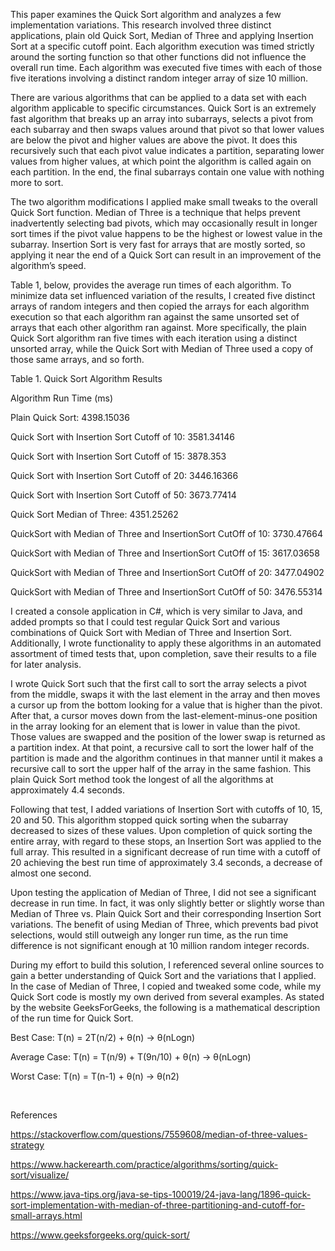 ﻿This paper examines the Quick Sort algorithm and analyzes a few implementation variations.  This research involved three distinct applications, plain old Quick Sort, Median of Three and applying Insertion Sort at a specific cutoff point.  Each algorithm execution was timed strictly around the sorting function so that other functions did not influence the overall run time.  Each algorithm was executed five times with each of those five iterations involving a distinct random integer array of size 10 million.

There are various algorithms that can be applied to a data set with each algorithm applicable to specific circumstances. Quick Sort is an extremely fast algorithm that breaks up an array into subarrays, selects a pivot from each subarray and then swaps values around that pivot so that lower values are below the pivot and higher values are above the pivot.  It does this recursively such that each pivot value indicates a partition, separating lower values from higher values, at which point the algorithm is called again on each partition.  In the end, the final subarrays contain one value with nothing more to sort.  

The two algorithm modifications I applied make small tweaks to the overall Quick Sort function.  Median of Three is a technique that helps prevent inadvertently selecting bad pivots, which may occasionally result in longer sort times if the pivot value happens to be the highest or lowest value in the subarray.  Insertion Sort is very fast for arrays that are mostly sorted, so applying it near the end of a Quick Sort can result in an improvement of the algorithm’s speed.

Table 1, below, provides the average run times of each algorithm.  To minimize data set influenced variation of the results, I created five distinct arrays of random integers and then copied the arrays for each algorithm execution so that each algorithm ran against the same unsorted set of arrays that each other algorithm ran against.  More specifically, the plain Quick Sort algorithm ran five times with each iteration using a distinct unsorted array, while the Quick Sort with Median of Three used a copy of those same arrays, and so forth.


Table 1. Quick Sort Algorithm Results

Algorithm	Run Time (ms)

Plain Quick Sort:	4398.15036

Quick Sort with Insertion Sort Cutoff of 10:	3581.34146

Quick Sort with Insertion Sort Cutoff of 15:	3878.353

Quick Sort with Insertion Sort Cutoff of 20:	3446.16366

Quick Sort with Insertion Sort Cutoff of 50:	3673.77414

Quick Sort Median of Three:	4351.25262

QuickSort with Median of Three and InsertionSort CutOff of 10:	3730.47664

QuickSort with Median of Three and InsertionSort CutOff of 15:	3617.03658

QuickSort with Median of Three and InsertionSort CutOff of 20:	3477.04902

QuickSort with Median of Three and InsertionSort CutOff of 50:	3476.55314


I created a console application in C#, which is very similar to Java, and added prompts so that I could test regular Quick Sort and various combinations of Quick Sort with Median of Three and Insertion Sort.  Additionally, I wrote functionality to apply these algorithms in an automated assortment of timed tests that, upon completion, save their results to a file for later analysis.

I wrote Quick Sort such that the first call to sort the array selects a pivot from the middle, swaps it with the last element in the array and then moves a cursor up from the bottom looking for a value that is higher than the pivot.  After that, a cursor moves down from the last-element-minus-one position in the array looking for an element that is lower in value than the pivot.  Those values are swapped and the position of the lower swap is returned as a partition index.  At that point, a recursive call to sort the lower half of the partition is made and the algorithm continues in that manner until it makes a recursive call to sort the upper half of the array in the same fashion.  This plain Quick Sort method took the longest of all the algorithms at approximately 4.4 seconds.

Following that test, I added variations of Insertion Sort with cutoffs of 10, 15, 20 and 50.  This algorithm stopped quick sorting when the subarray decreased to sizes of these values.  Upon completion of quick sorting the entire array, with regard to these stops, an Insertion Sort was applied to the full array.  This resulted in a significant decrease of run time with a cutoff of 20 achieving the best run time of approximately 3.4 seconds, a decrease of almost one second.

Upon testing the application of Median of Three, I did not see a significant decrease in run time.  In fact, it was only slightly better or slightly worse than Median of Three vs. Plain Quick Sort and their corresponding Insertion Sort variations.  The benefit of using Median of Three, which prevents bad pivot selections, would still outweigh any longer run time, as the run time difference is not significant enough at 10 million random integer records.

During my effort to build this solution, I referenced several online sources to gain a better understanding of Quick Sort and the variations that I applied.  In the case of Median of Three, I copied and tweaked some code, while my Quick Sort code is mostly my own derived from several examples.  As stated by the website GeeksForGeeks, the following is a mathematical description of the run time for Quick Sort.

Best Case:			T(n) = 2T(n/2) + θ(n)			->	θ(nLogn)

Average Case:		T(n) = T(n/9) + T(9n/10) + θ(n)	->	θ(nLogn)

Worst Case:  		T(n) = T(n-1) + θ(n)			->	θ(n2)


 

References

https://stackoverflow.com/questions/7559608/median-of-three-values-strategy

https://www.hackerearth.com/practice/algorithms/sorting/quick-sort/visualize/

https://www.java-tips.org/java-se-tips-100019/24-java-lang/1896-quick-sort-implementation-with-median-of-three-partitioning-and-cutoff-for-small-arrays.html

https://www.geeksforgeeks.org/quick-sort/

